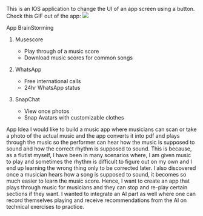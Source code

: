 This is an IOS application to change the UI of an app screen using a button.
Check this GIF out of the app:
![](https://imgur.com/a/mercy-prework-wB4dhUc)


App BrainStorming
1. Musescore
    - Play through of a music score
    - Download music scores for common songs
    
2. WhatsApp
    - Free international calls
    - 24hr WhatsApp status
    
3. SnapChat
    - View once photos
    - Snap Avatars with customizable clothes

App Idea
I would like to build a music app where musicians can scan or take a photo of the actual music and the app converts it into pdf and plays through the music so the performer can hear how the music is supposed to sound and how the correct rhythm is supposed to sound. This is because, as a flutist myself, I have been in many scenarios where, I am given music to play and sometimes the rhythm is difficult to figure out on my own and I end up learning the wrong thing only to be corrected later. I also discovered once a musician hears how a song is supposed to sound, it becomes so much easier to learn the music score. Hence, I want to create an app that plays through music for musicians and they can stop and re-play certain sections if they want. I wanted to integrate an AI part as well where one can record themselves playing and receive recommendations from the AI on technical exercises to practice.
